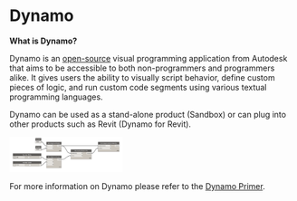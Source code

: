 # Dynamo

**What is Dynamo?** 

Dynamo is an [open-source](https://github.com/DynamoDS/Dynamo) visual programming application from Autodesk that aims to be accessible to both non-programmers and programmers alike. It gives users the ability to visually script behavior, define custom pieces of logic, and run custom code segments using various textual programming languages.

Dynamo can be used as a stand-alone product \(Sandbox\) or can plug into other products such as Revit \(Dynamo for Revit\).

<img src="../assets/intro/dynamo1.png" style="width:200px;"/>

For more information on Dynamo please refer to the [Dynamo Primer](http://primer.dynamobim.org/).
